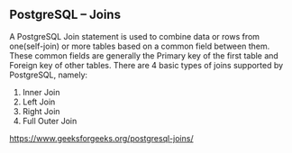 ## PostgreSQL – Joins

A PostgreSQL Join statement is used to combine data or rows from one(self-join) or more tables based on a common field between them. These common fields are generally the Primary key of the first table and Foreign key of other tables.
There are 4 basic types of joins supported by PostgreSQL, namely:

1. Inner Join
2. Left Join
3. Right Join
4. Full Outer Join

https://www.geeksforgeeks.org/postgresql-joins/
